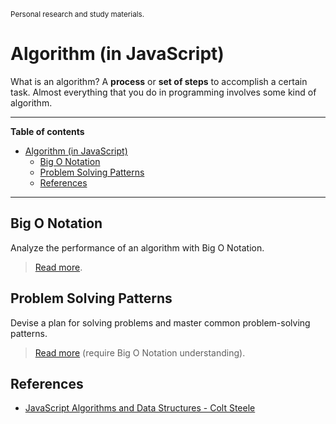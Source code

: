 <small>Personal research and study materials.</small>

# Algorithm (in JavaScript)

What is an algorithm?
A **process** or **set of steps** to accomplish a certain task. Almost everything that you do in programming involves some kind of algorithm.

---

**Table of contents**

- [Algorithm (in JavaScript)](#algorithm-in-javascript)
  - [Big O Notation](#big-o-notation)
  - [Problem Solving Patterns](#problem-solving-patterns)
  - [References](#references)

---

## Big O Notation

Analyze the performance of an algorithm with Big O Notation.

> [Read more](./docs/big-o-notation/intro.md).

## Problem Solving Patterns

Devise a plan for solving problems and master common problem-solving patterns.

> [Read more](./docs/problem-solving/intro.md) (require Big O Notation understanding).

## References

- [JavaScript Algorithms and Data Structures - Colt Steele][1]

[1]: https://www.udemy.com/course/js-algorithms-and-data-structures-masterclass/
